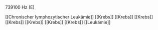 739100 Hz (E)

[[Chronischer lymphozytischer Leukämie]]
[[Krebs]]
[[Krebs]]
[[Krebs]]
[[Krebs]]
[[Krebs]]
[[Krebs]]
[[Krebs]]
[[Leukämie]]